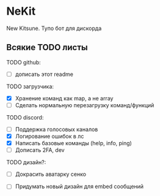 # NeKit
New Kitsune. Тупо бот для дискорда

## Всякие TODO листы
TODO github:
- [ ] дописать этот readme

TODO загрузчика:
- [x] Хранение команд как map, а не array
- [ ] Сделать нормальную перезагрузку команд/функций

TODO discord:
- [ ] Поддержка голосовых каналов
- [x] Логирование ошибок в лс
- [x] Написать базовые команды (help, info, ping)
- [ ] Дописать 2FA, dev

TODO дизайн?:
- [ ] Докрасить аватарку сенко
- [ ] Придумать новый дизайн для embed сообщений 


